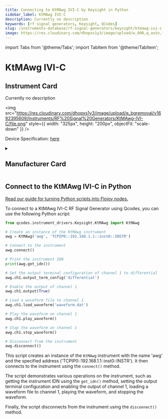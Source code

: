 ```yaml
---
title: Connecting to KtMAwg IVI-C by Keysight in Python
sidebar_label: KtMAwg IVI-C
description: Currently no description
keywords: [rf signal generators, Keysight, QCodes]
slug: /instruments-database/rf-signal-generators/keysight/ktmawg-ivi-c
image: https://res.cloudinary.com/dhopxs1y3/image/upload/w_600,q_auto,f_auto/e_bgremoval/v1692395609/Instruments/RF%20Signal%20Generators/KtMAwg-IVI-C/file.jpg
---
```


import Tabs from '@theme/Tabs';
import TabItem from '@theme/TabItem';

# KtMAwg IVI-C

## Instrument Card

<div className="flex">

<div>

Currently no description

</div>

<img src="https://res.cloudinary.com/dhopxs1y3/image/upload/e_bgremoval/v1692395609/Instruments/RF%20Signal%20Generators/KtMAwg-IVI-C/file.png" style={{ width: "325px", height: "200px", objectFit: "scale-down" }} />

</div>

<div className="flex text-center">

<p>Device Specification: <a target="\_blank" href="/instruments-database/all-instruments/">here</a></p>

</div>

<details style={{ marginTop: "15px"}}>
<summary><h2>Manufacturer Card</h2></summary>

<img src="https://res.cloudinary.com/dhopxs1y3/image/upload/v1692125973/Instruments/Vendor%20Logos/Keysight.png" style={{ width: "100%", height: "170px",objectFit: "scale-down" }} />

Keysight Technologies, or Keysight, is an American company that manufactures electronics test and measurement equipment and software.

<ul>
  <li>Headquarters: USA</li>
  <li>Yearly Revenue (millions, USD): 5420.0</li>
  <li>Vendor Website: <a href="https://www.keysight.com/us/en/home.html">here</a></li>
</ul>
</details>

## Connect to the KtMAwg IVI-C in Python

[Read our guide for turning Python scripts into Flojoy nodes.](https://docs.flojoy.ai/custom-nodes/creating-custom-node/)
<Tabs>
<TabItem value="QCodes" label="QCodes">

To connect to a KtMAwg IVI-C RF Signal Generator using Qcodes, you can use the following Python script:

```python
from qcodes.instrument_drivers.Keysight.KtMAwg import KtMAwg

# Create an instance of the KtMAwg instrument
awg = KtMAwg('awg', 'TCPIP0::192.168.1.1::inst0::INSTR')

# Connect to the instrument
awg.connect()

# Print the instrument IDN
print(awg.get_idn())

# Set the output terminal configuration of channel 1 to differential
awg.ch1.output_term_config('differential')

# Enable the output of channel 1
awg.ch1.output(True)

# Load a waveform file to channel 1
awg.ch1.load_waveform('waveform.dat')

# Play the waveform on channel 1
awg.ch1.play_waveform()

# Stop the waveform on channel 1
awg.ch1.stop_waveform()

# Disconnect from the instrument
awg.disconnect()
```

This script creates an instance of the `KtMAwg` instrument with the name 'awg' and the specified address ('TCPIP0::192.168.1.1::inst0::INSTR'). It then connects to the instrument using the `connect()` method.

The script demonstrates various operations on the instrument, such as getting the instrument IDN using the `get_idn()` method, setting the output terminal configuration and enabling the output of channel 1, loading a waveform file to channel 1, playing the waveform, and stopping the waveform.

Finally, the script disconnects from the instrument using the `disconnect()` method.

</TabItem>
</Tabs>